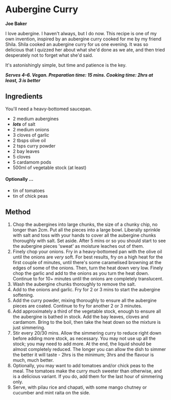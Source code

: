 # Aubergine Curry
**Joe Baker**

I love aubergine. I haven't always, but I do now. This recipe is one of my own invention, inspired by an aubergine curry cooked for me by my friend Shila. Shila cooked an aubergine curry for us one evening. It was so delicious that I quizzed her about what she'd done as we ate, and then tried desperately not to forget what she'd said.

It's astonishingly simple, but time and patience is the key.

***Serves 4–6. Vegan. Preparation time: 15 mins. Cooking time: 2hrs at least, 3 is better***

## Ingredients

You'll need a heavy-bottomed saucepan.

- 2 medium aubergines
- ***lots*** of salt
- 2 medium onions
- 3 cloves of garlic
- 2 tbsps olive oil
- 2 tsps curry powder
- 2 bay leaves
- 5 cloves
- 5 cardamom pods
- 500ml of vegetable stock (at least)

#### Optionally …

- tin of tomatoes
- tin of chick peas

## Method

1. Chop the aubergines into large chunks, the size of a chunky chip, no longer than 2cm. Put all the pieces into a large bowl. Liberally sprinkle with salt and toss with your hands to cover all the aubergine chunks thoroughly with salt. Set aside. After 5 mins or so you should start to see the aubergine pieces 'sweat' as moisture leaches out of them.
2. Finely chop your onions. Fry in a heavy-bottomed pan with the olive oil until the onions are *very* soft. For best results, fry on a high heat for the first couple of minutes, until there's some caramelised browning at the edges of some of the onions. Then, turn the heat down very low. Finely chop the garlic and add to the onions as you turn the heat down. Continue to for 10+ minutes until the onions are completely translucent.
3. Wash the aubergine chunks thoroughly to remove the salt.
4. Add to the onions and garlic. Fry for 2 or 3 mins to start the aubergine softening.
5. Add the curry powder, mixing thoroughly to ensure all the aubergine pieces are coated. Continue to fry for another 2 or 3 minutes.
6. Add approximately a third of the vegetable stock, enough to ensure all the aubergine is bathed in stock. Add the bay leaves, cloves and cardamom. Bring to the boil, then take the heat down so the mixture is just simmering. 
7. Stir every 20/30 mins. Allow the simmering curry to reduce right down before adding more stock, as necessary. You may not use up all the stock; you may need to add more. At the end, the liquid should be almost completely reduced. The longer you can allow the dish to simmer the better it will taste - 2hrs is the minimum; 3hrs and the flavour is much, much better.
8. Optionally, you may want to add tomatoes and/or chick peas to the meal. The tomatoes make the curry much sweeter than otherwise, and is a delicious variant. If you do, add them for the last hour of simmering only.
9. Serve, with pilau rice and chapati, with some mango chutney or cucumber and mint raita on the side.